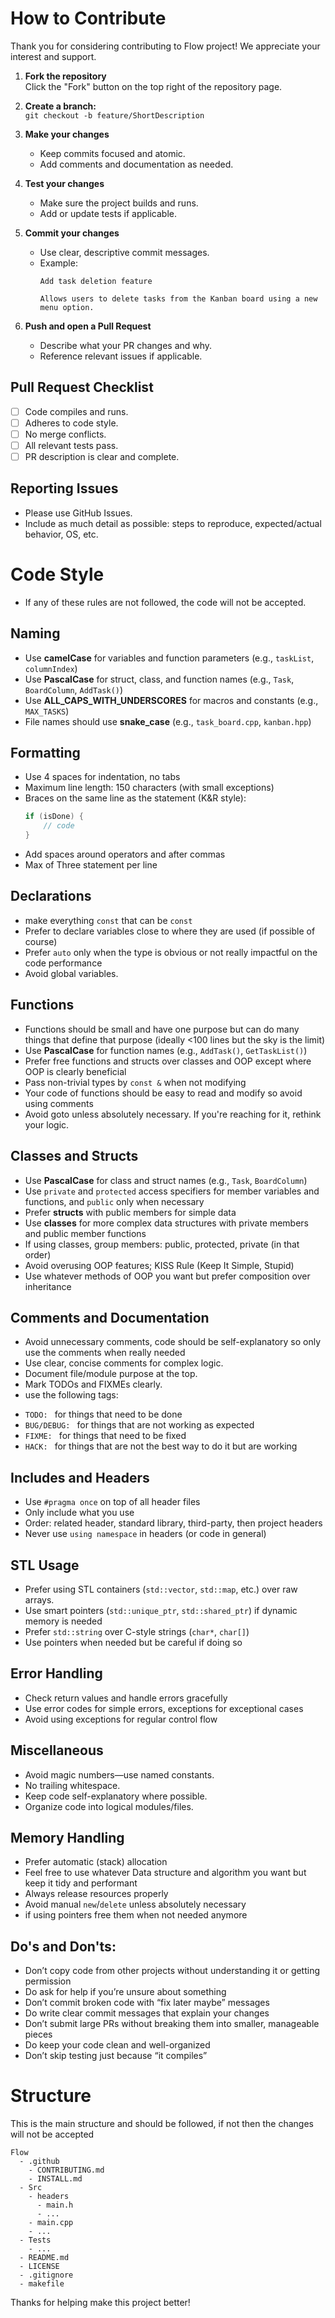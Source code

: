 # How to Contribute

Thank you for considering contributing to Flow project! We appreciate your interest and support.


1. **Fork the repository**  
   Click the "Fork" button on the top right of the repository page. 

2. **Create a branch:**  
   `git checkout -b feature/ShortDescription`

3. **Make your changes**  
   - Keep commits focused and atomic.
   - Add comments and documentation as needed.

4. **Test your changes**  
   - Make sure the project builds and runs.
   - Add or update tests if applicable.

5. **Commit your changes**  
   - Use clear, descriptive commit messages.  
   - Example:  
     ```
     Add task deletion feature

     Allows users to delete tasks from the Kanban board using a new menu option.
     ```

6. **Push and open a Pull Request**  
   - Describe what your PR changes and why.
   - Reference relevant issues if applicable.

## Pull Request Checklist

- [ ] Code compiles and runs.
- [ ] Adheres to code style.
- [ ] No merge conflicts.
- [ ] All relevant tests pass.
- [ ] PR description is clear and complete.

## Reporting Issues

- Please use GitHub Issues.
- Include as much detail as possible: steps to reproduce, expected/actual behavior, OS, etc.

# Code Style

* If any of these rules are not followed, the code will not be accepted.

## Naming
- Use **camelCase** for variables and function parameters (e.g., `taskList`, `columnIndex`)
- Use **PascalCase** for struct, class, and function names (e.g., `Task`, `BoardColumn`, `AddTask()`)
- Use **ALL_CAPS_WITH_UNDERSCORES** for macros and constants (e.g., `MAX_TASKS`)
- File names should use **snake_case** (e.g., `task_board.cpp`, `kanban.hpp`)

## Formatting
- Use 4 spaces for indentation, no tabs
- Maximum line length: 150 characters (with small exceptions)
- Braces on the same line as the statement (K&R style):
  ```cpp
  if (isDone) {
      // code
  }
  ```
- Add spaces around operators and after commas
- Max of Three statement per line
    

## Declarations
- make everything `const` that can be `const`
- Prefer to declare variables close to where they are used (if possible of course)
- Prefer `auto` only when the type is obvious or not really impactful on the code performance
- Avoid global variables.


## Functions
- Functions should be small and have one purpose but can do many things that define that purpose (ideally <100 lines but the sky is the limit)
- Use **PascalCase** for function names (e.g., `AddTask()`, `GetTaskList()`)
- Prefer free functions and structs over classes and OOP except where OOP is clearly beneficial
- Pass non-trivial types by `const &` when not modifying
- Your code of functions should be easy to read and modify so avoid using comments
- Avoid goto unless absolutely necessary. If you're reaching for it, rethink your logic.

## Classes and Structs
- Use **PascalCase** for class and struct names (e.g., `Task`, `BoardColumn`)
- Use `private` and `protected` access specifiers for member variables and functions, and `public` only when necessary
- Prefer **structs** with public members for simple data
- Use **classes** for more complex data structures with private members and public member functions
- If using classes, group members: public, protected, private (in that order)
- Avoid overusing OOP features; KISS Rule (Keep It Simple, Stupid)
- Use whatever methods of OOP you want but prefer composition over inheritance

## Comments and Documentation

- Avoid unnecessary comments, code should be self-explanatory so only use the comments when really needed
- Use clear, concise comments for complex logic.
- Document file/module purpose at the top.
- Mark TODOs and FIXMEs clearly.
- use the following tags:

* `TODO: ` for things that need to be done
* `BUG/DEBUG: ` for things that are not working as expected
* `FIXME: ` for things that need to be fixed
* `HACK: ` for things that are not the best way to do it but are working

## Includes and Headers
- Use `#pragma once` on top of all header files
- Only include what you use
- Order: related header, standard library, third-party, then project headers
- Never use `using namespace` in headers (or code in general)

## STL Usage
- Prefer using STL containers (`std::vector`, `std::map`, etc.) over raw arrays.
- Use smart pointers (`std::unique_ptr`, `std::shared_ptr`) if dynamic memory is needed
- Prefer `std::string` over C-style strings (`char*`, `char[]`)
- Use pointers when needed but be careful if doing so

## Error Handling
- Check return values and handle errors gracefully
- Use error codes for simple errors, exceptions for exceptional cases
- Avoid using exceptions for regular control flow

## Miscellaneous
- Avoid magic numbers—use named constants.
- No trailing whitespace.
- Keep code self-explanatory where possible.
- Organize code into logical modules/files.

## Memory Handling
- Prefer automatic (stack) allocation
- Feel free to use whatever Data structure and algorithm you want but keep it tidy and performant
- Always release resources properly
- Avoid manual `new`/`delete` unless absolutely necessary
- if using pointers free them when not needed anymore

## Do's and Don'ts:
- Don’t copy code from other projects without understanding it or getting permission
- Do ask for help if you’re unsure about something
- Don’t commit broken code with “fix later maybe” messages
- Do write clear commit messages that explain your changes
- Don’t submit large PRs without breaking them into smaller, manageable pieces
- Do keep your code clean and well-organized
- Don’t skip testing just because “it compiles”


# Structure

This is the main structure and should be followed, if not then the changes will not be accepted

``` 
Flow
  - .github
    - CONTRIBUTING.md
    - INSTALL.md 
  - Src 
    - headers
      - main.h 
      - ...
    - main.cpp
    - ...
  - Tests
    - ...
  - README.md
  - LICENSE
  - .gitignore
  - makefile
```

Thanks for helping make this project better!
